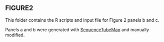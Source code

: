 ## FIGURE2

This folder contains the R scripts and input file for Figure 2 panels b and c.</br>

Panels a and b were generated with [SequenceTubeMap](https://github.com/vgteam/sequenceTubeMap/issues) and manually modified.
